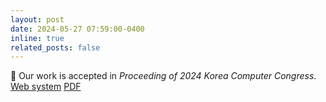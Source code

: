 ```yaml
---
layout: post
date: 2024-05-27 07:59:00-0400
inline: true
related_posts: false
---
```


:tada: Our work is accepted in *Proceeding of 2024 Korea Computer Congress*. <br>
[Web system](http://biohealth.snu.ac.kr/software/mITHDrugViz/) [PDF](https://taehoonkweon.github.io/assets/pdf/Web-based%20Exploratory%20Data%20Mining%20System%20for%20Analy.pdf)